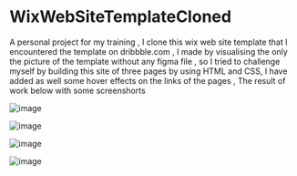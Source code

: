 # WixWebSiteTemplateCloned
A personal project for my training , I clone this wix web site template that I encountered the template on dribbble.com ,
I made by visualising the only the picture of the template without any figma file ,
so I tried to challenge myself by building this site of three pages 
by using HTML and CSS, I have added as well some hover effects on the links of the pages ,
The result of work below with some screenshorts

![image](https://user-images.githubusercontent.com/78964639/216785892-4d325928-c503-41e1-9513-02aacee2e4ca.png)


![image](https://user-images.githubusercontent.com/78964639/216785921-f9955301-9620-4e59-8c19-7e66e4eb4ed4.png)

![image](https://user-images.githubusercontent.com/78964639/216785966-cc50e9cf-99a5-4603-a1f2-ebfc43bf91e4.png)


![image](https://user-images.githubusercontent.com/78964639/216786008-7d095b27-71a3-4284-8a8f-194bca367bde.png)
